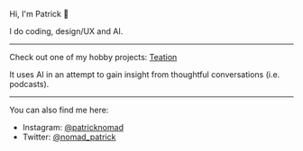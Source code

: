 Hi, I'm Patrick 👋 

I do coding, design/UX and AI. 

---

Check out one of my hobby projects: [Teation](https://github.com/patricknomad/teation)

It uses AI in an attempt to gain insight from thoughtful conversations (i.e. podcasts).

---

You can also find me here:

- Instagram: [@patricknomad](https://instagram.com/patricknomad)
- Twitter: [@nomad_patrick](https://twitter.com/nomad_patrick)
